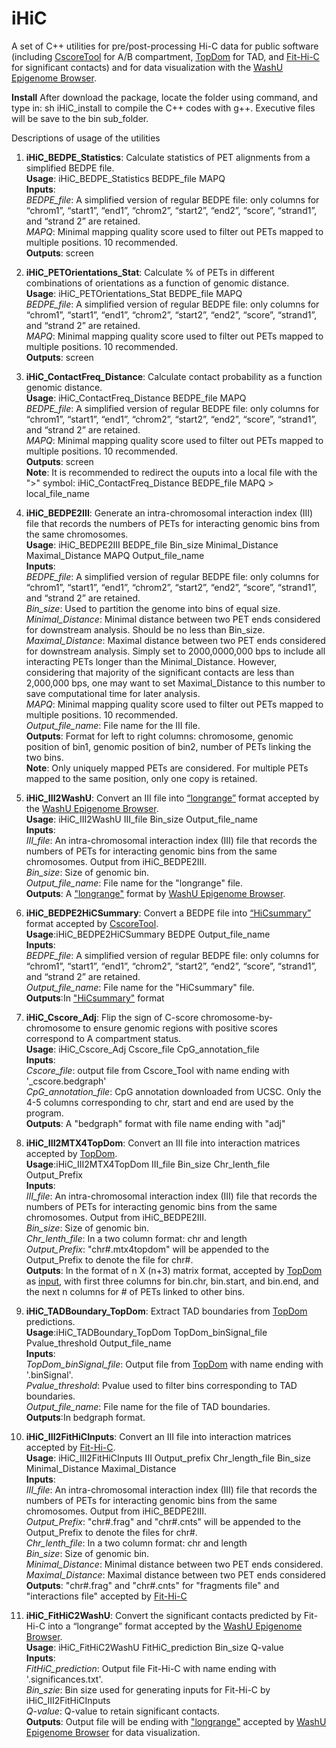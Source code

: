 # iHiC
A set of C++ utilities for pre/post-processing Hi-C data for public software (including [CscoreTool](https://github.com/scoutzxb/CscoreTool) for A/B compartment, [TopDom](https://github.com/HenrikBengtsson/TopDom) for TAD, and [Fit-Hi-C](https://github.com/ay-lab/fithic) for significant contacts) and for data visualization with the [WashU Epigenome Browser](https://epigenomegateway.wustl.edu).

<b>Install</b>
After download the package, locate the folder using command, and type in: sh iHiC_install to compile the C++ codes with g++. Executive files will be save to the bin sub_folder.

Descriptions of usage of the utilities

1. <b>iHiC_BEDPE_Statistics</b>: Calculate statistics of PET alignments from a simplified BEDPE file.<br>
  <b>Usage</b>: iHiC_BEDPE_Statistics BEDPE_file MAPQ<br>
  <b>Inputs</b>:<br>
  <em>BEDPE_file</em>: A simplified version of regular BEDPE file: only columns for “chrom1”, “start1”, “end1”, “chrom2”, “start2”, “end2”, “score”, “strand1”, and “strand 2” are retained.<br>
  <em>MAPQ</em>: Minimal mapping quality score used to filter out PETs mapped to multiple positions. 10 recommended.<br>
  <b>Outputs</b>: screen<br>

2. <b>iHiC_PETOrientations_Stat</b>: Calculate % of PETs in different combinations of orientations as a function of genomic distance.<br>
  <b>Usage</b>: iHiC_PETOrientations_Stat BEDPE_file MAPQ <br>
  <em>BEDPE_file</em>: A simplified version of regular BEDPE file: only columns for “chrom1”, “start1”, “end1”, “chrom2”, “start2”, “end2”, “score”, “strand1”, and “strand 2” are retained.<br>
  <em>MAPQ</em>: Minimal mapping quality score used to filter out PETs mapped to multiple positions. 10 recommended.<br>
  <b>Outputs</b>: screen<br>

3. <b>iHiC_ContactFreq_Distance</b>: Calculate contact probability as a function genomic distance.<br>
  <b>Usage</b>: iHiC_ContactFreq_Distance BEDPE_file MAPQ<br>
  <em>BEDPE_file</em>: A simplified version of regular BEDPE file: only columns for “chrom1”, “start1”, “end1”, “chrom2”, “start2”, “end2”, “score”, “strand1”, and “strand 2” are retained.<br>
  <em>MAPQ</em>: Minimal mapping quality score used to filter out PETs mapped to multiple positions. 10 recommended.<br>
  <b>Outputs</b>: screen<br>
  <b>Note</b>: It is recommended to redirect the ouputs into a local file with the ">" symbol: iHiC_ContactFreq_Distance BEDPE_file MAPQ > local_file_name <br>

4. <b>iHiC_BEDPE2III</b>: Generate an intra-chromosomal interaction index (III) file that records the numbers of PETs for interacting genomic bins from the same chromosomes.<br>
<b>Usage</b>: iHiC_BEDPE2III BEDPE_file Bin_size Minimal_Distance Maximal_Distance MAPQ Output_file_name<br>
<b>Inputs</b>:<br>
  <em>BEDPE_file</em>: A simplified version of regular BEDPE file: only columns for “chrom1”, “start1”, “end1”, “chrom2”, “start2”, “end2”, “score”, “strand1”, and “strand 2” are retained.<br>
  <em>Bin_size</em>: Used to partition the genome into bins of equal size.<br>
  <em>Minimal_Distance</em>: Minimal distance between two PET ends considered for downstream analysis. Should be no less than Bin_size.<br>
  <em>Maximal_Distance</em>: Maximal distance between two PET ends considered for downstream analysis. Simply set to 2000,0000,000 bps to include all interacting PETs longer than the Minimal_Distance. However, considering that majority of the significant contacts are less than 2,000,000 bps, one may want to set Maximal_Distance to this number to save computational time for later analysis.<br>
  <em>MAPQ</em>: Minimal mapping quality score used to filter out PETs mapped to multiple positions. 10 recommended.<br>
  <em>Output_file_name</em>: File name for the III file.<br>
<b>Outputs</b>: Format for left to right columns: chromosome, genomic position of bin1, genomic position of bin2, number of PETs linking the two bins.<br>
  <b>Note</b>: Only uniquely mapped PETs are considered. For multiple PETs mapped to the same position, only one copy is retained.<br>

5. <b>iHiC_III2WashU</b>: Convert an III file into [“longrange”](http://wiki.wubrowse.org/Long-range) format accepted by the [WashU Epigenome Browser](https://epigenomegateway.wustl.edu).<br>
  <b>Usage</b>: iHiC_III2WashU III_file Bin_size Output_file_name<br>
  <b>Inputs</b>:<br>
  <em>III_file</em>: An intra-chromosomal interaction index (III) file that records the numbers of PETs for interacting genomic bins from the same chromosomes. Output from iHiC_BEDPE2III.<br>
  <em>Bin_size</em>: Size of genomic bin.<br>
  <em>Output_file_name</em>: File name for the "longrange" file.<br>
  <b>Outputs</b>: A ["longrange"](http://wiki.wubrowse.org/Long-range) format by [WashU Epigenome Browser](https://epigenomegateway.wustl.edu).<br>
6. <b>iHiC_BEDPE2HiCSummary</b>: Convert a BEDPE file into [“HiCsummary”](http://homer.ucsd.edu/homer/interactions/HiCtagDirectory.html) format accepted by [CscoreTool](https://github.com/scoutzxb/CscoreTool).<br>
  <b>Usage</b>:iHiC_BEDPE2HiCSummary BEDPE Output_file_name<br>
  <b>Inputs</b>:<br>
  <em>BEDPE_file</em>: A simplified version of regular BEDPE file: only columns for “chrom1”, “start1”, “end1”, “chrom2”, “start2”, “end2”, “score”, “strand1”, and “strand 2” are retained.<br>
  <em>Output_file_name</em>: File name for the "HiCsummary" file.<br>
  <b>Outputs</b>:In ["HiCsummary"](http://homer.ucsd.edu/homer/interactions/HiCtagDirectory.html) format<br>

7. <b>iHiC_Cscore_Adj</b>: Flip the sign of C-score chromosome-by- chromosome to ensure genomic regions with positive scores correspond to A compartment status.<br>
  <b>Usage</b>: iHiC_Cscore_Adj Cscore_file CpG_annotation_file<br>
  <b>Inputs</b>:<br>
  <em>Cscore_file</em>: output file from Cscore_Tool with name ending with '_cscore.bedgraph'<br>
  <em>CpG_annotation_file</em>: CpG annotation downloaded from UCSC. Only the 4-5 columns corresponding to chr, start and end are used by the program. <br>
  <b>Outputs</b>: A "bedgraph" format with file name ending with "adj"<br>

8. <b>iHiC_III2MTX4TopDom</b>: Convert an III file into interaction matrices accepted by [TopDom](https://github.com/HenrikBengtsson/TopDom).<br>
  <b>Usage</b>:iHiC_III2MTX4TopDom III_file Bin_size Chr_lenth_file Output_Prefix<br>
  <b>Inputs</b>:<br>
  <em>III_file</em>: An intra-chromosomal interaction index (III) file that records the numbers of PETs for interacting genomic bins from the same chromosomes. Output from iHiC_BEDPE2III.<br>
  <em>Bin_size</em>: Size of genomic bin.<br>
  <em>Chr_lenth_file</em>: In a two column format: chr and length<br>
  <em>Output_Prefix</em>: "chr#.mtx4topdom" will be appended to the Output_Prefix to denote the file for chr#.<br>
  <b>Outputs</b>: In the format of n X (n+3) matrix format, accepted by [TopDom](https://github.com/HenrikBengtsson/TopDom) as [input](https://github.com/HenrikBengtsson/TopDom/blob/0.0.2/docs/TopDom%20Manual_v0.0.2.pdf), with first three columns for bin.chr, bin.start, and bin.end, and the next n columns for # of PETs linked to other bins.<br>
  
9. <b>iHiC_TADBoundary_TopDom</b>: Extract TAD boundaries from [TopDom](https://github.com/HenrikBengtsson/TopDom) predictions.<br>
  <b>Usage</b>:iHiC_TADBoundary_TopDom TopDom_binSignal_file Pvalue_threshold Output_file_name<br>
  <b>Inputs</b>:<br>
  <em>TopDom_binSignal_file</em>: Output file from [TopDom](https://github.com/HenrikBengtsson/TopDom) with name ending with '.binSignal'.<br>
  <em>Pvalue_threshold</em>: Pvalue used to filter bins corresponding to TAD boundaries.<br>
  <em>Output_file_name</em>: File name for the file of TAD boundaries.<br>
  <b>Outputs</b>:In bedgraph format.<br>
  
10. <b>iHiC_III2FitHiCInputs</b>: Convert an III file into interaction matrices accepted by [Fit-Hi-C](https://github.com/ay-lab/fithic).<br>
  <b>Usage</b>: iHiC_III2FitHiCInputs III Output_prefix Chr_length_file Bin_size Minimal_Distance Maximal_Distance<br>
  <b>Inputs</b>: <br>
  <em>III_file</em>: An intra-chromosomal interaction index (III) file that records the numbers of PETs for interacting genomic bins from the same chromosomes. Output from iHiC_BEDPE2III.<br>
  <em>Output_Prefix</em>: "chr#.frag" and "chr#.cnts" will be appended to the Output_Prefix to denote the files for chr#.<br>
  <em>Chr_lenth_file</em>: In a two column format: chr and length<br>
  <em>Bin_size</em>: Size of genomic bin.<br>
  <em>Minimal_Distance</em>: Minimal distance between two PET ends considered.<br>
  <em>Maximal_Distance</em>: Maximal distance between two PET ends considered<br>
  <b>Outputs</b>: "chr#.frag" and "chr#.cnts" for "fragments file" and "interactions file" accepted by [Fit-Hi-C](https://github.com/ay-lab/fithic) <br>
  
11. <b>iHiC_FitHiC2WashU</b>: Convert the significant contacts predicted by Fit-Hi-C into a “longrange” format accepted by the [WashU Epigenome Browser](https://epigenomegateway.wustl.edu).<br>
  <b>Usage</b>: iHiC_FitHiC2WashU FitHiC_prediction Bin_size Q-value<br>
  <b>Inputs</b>:<br>
  <em>FitHiC_prediction</em>: Output file Fit-Hi-C with name ending with '.significances.txt'.<br>
  <em>Bin_szie</em>: Bin size used for generating inputs for Fit-Hi-C by iHiC_III2FitHiCInputs<br>
  <em>Q-value</em>: Q-value to retain significant contacts.<br>
  <b>Outputs</b>: Output file will be ending with ["longrange"](http://wiki.wubrowse.org/Long-range) accepted by [WashU Epigenome Browser](https://epigenomegateway.wustl.edu) for data visualization. <br>
